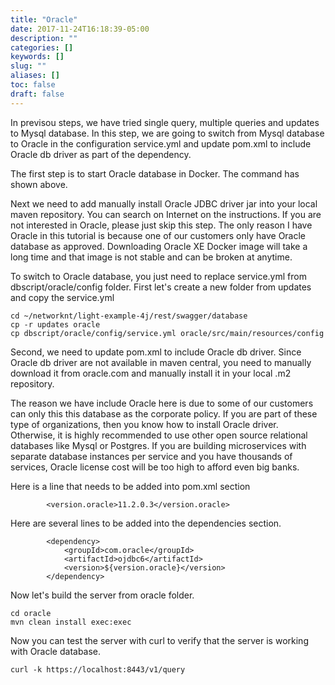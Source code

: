 ```yaml
---
title: "Oracle"
date: 2017-11-24T16:18:39-05:00
description: ""
categories: []
keywords: []
slug: ""
aliases: []
toc: false
draft: false
---
```


In previsou steps, we have tried single query, multiple queries and updates to
Mysql database. In this step, we are going to switch from Mysql database to Oracle
in the configuration service.yml and update pom.xml to include Oracle db driver
as part of the dependency.

The first step is to start Oracle database in Docker. The command has shown above.

Next we need to add manually install Oracle JDBC driver jar into your local maven
repository. You can search on Internet on the instructions. If you are not interested 
in Oracle, please just skip this step. The only reason I have Oracle in this tutorial
is because one of our customers only have Oracle database as approved. Downloading
Oracle XE Docker image will take a long time and that image is not stable and can be
broken at anytime. 

To switch to Oracle database, you just need to replace service.yml from
dbscript/oracle/config folder. First let's create a new folder from
updates and copy the service.yml

```
cd ~/networknt/light-example-4j/rest/swagger/database
cp -r updates oracle
cp dbscript/oracle/config/service.yml oracle/src/main/resources/config
```

Second, we need to update pom.xml to include Oracle db driver. Since Oracle db driver
are not available in maven central, you need to manually download it from oracle.com
and manually install it in your local .m2 repository. 

The reason we have include Oracle here is due to some of our customers can only this
this database as the corporate policy. If you are part of these type of organizations,
then you know how to install Oracle driver. Otherwise, it is highly recommended to
use other open source relational databases like Mysql or Postgres. If you are building
microservices with separate database instances per service and you have thousands of
services, Oracle license cost will be too high to afford even big banks. 

Here is a line that needs to be added into pom.xml <properties></properties> section

```
        <version.oracle>11.2.0.3</version.oracle>

```


Here are several lines to be added into the dependencies section.

```
        <dependency>
            <groupId>com.oracle</groupId>
            <artifactId>ojdbc6</artifactId>
            <version>${version.oracle}</version>
        </dependency>

```  

Now let's build the server from oracle folder.

```
cd oracle
mvn clean install exec:exec
```

Now you can test the server with curl to verify that the server is working with 
Oracle database.

```
curl -k https://localhost:8443/v1/query
```

